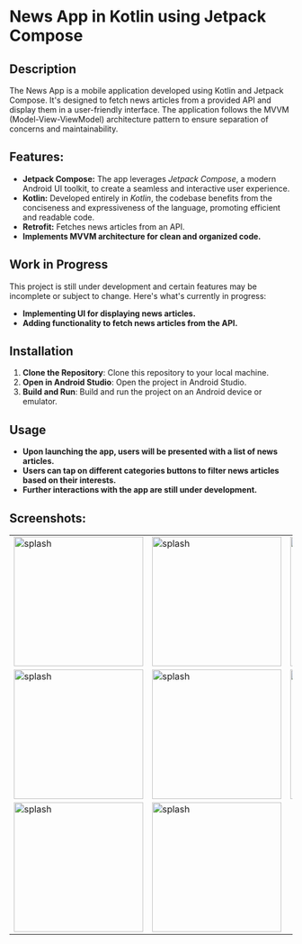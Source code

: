 # News App in Kotlin using Jetpack Compose

## Description
The News App is a mobile application developed using Kotlin and Jetpack Compose. It's designed to fetch news articles from a provided API and display them in a user-friendly interface.
The application follows the MVVM (Model-View-ViewModel) architecture pattern to ensure separation of concerns and maintainability.

## Features:
- **Jetpack Compose:** The app leverages *Jetpack Compose*, a modern Android UI toolkit, to create a seamless and interactive user experience.
- **Kotlin:** Developed entirely in *Kotlin*, the codebase benefits from the conciseness and expressiveness of the language, promoting efficient and readable code.
- **Retrofit:** Fetches news articles from an API.
- **Implements MVVM architecture for clean and organized code.**

## Work in Progress
This project is still under development and certain features may be incomplete or subject to change. Here's what's currently in progress:

- **Implementing UI for displaying news articles.**
- **Adding functionality to fetch news articles from the API.**


## Installation
1. **Clone the Repository**: Clone this repository to your local machine.
2. **Open in Android Studio**: Open the project in Android Studio.
3. **Build and Run**: Build and run the project on an Android device or emulator.

## Usage
- **Upon launching the app, users will be presented with a list of news articles.**
- **Users can tap on different categories buttons to filter news articles based on their interests.**
- **Further interactions with the app are still under development.**

## Screenshots:
<table>
  
  <tr>
    <td><img src="https://github.com/AhmedGamalRamadan/NewsCompose/assets/144063315/3bf79de5-3956-48e7-881e-66bb38fd0a4f" alt="splash" width="230"></td>
	<td><img src="https://github.com/AhmedGamalRamadan/NewsCompose/assets/144063315/4b5d5a69-5107-49a5-924b-3916dc31c47d" alt="splash" width="230"></td>
	<td><img src="https://github.com/AhmedGamalRamadan/NewsCompose/assets/144063315/a3c75a3b-3e4c-490a-939d-b60afc429232" alt="splash" width="230"></td>
  
  </tr>
    <tr>
    <td><img src="https://github.com/AhmedGamalRamadan/NewsCompose/assets/144063315/afe5ee82-b9d2-4b1e-9567-47cdf5921eb3" alt="splash" width="230"></td>
	<td><img src="https://github.com/AhmedGamalRamadan/NewsCompose/assets/144063315/e7e5122e-f396-432c-9d60-c4a302cc4eb7" alt="splash" width="230"></td>
	<td><img src="https://github.com/AhmedGamalRamadan/NewsCompose/assets/144063315/2cf27d41-1f9f-4440-973a-0af98f409fc1" alt="splash" width="230"></td>
  
  </tr>
    <tr>
    <td><img src="https://github.com/AhmedGamalRamadan/NewsCompose/assets/144063315/771d4a81-fcd8-40df-b987-cc0183db1965" alt="splash" width="230"></td>
	<td><img src="https://github.com/AhmedGamalRamadan/NewsCompose/assets/144063315/a4adae48-47c5-47d6-b3a7-490ec7291808" alt="splash" width="230"></td>
	
  </tr>
</table>
